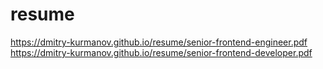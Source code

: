 # resume

https://dmitry-kurmanov.github.io/resume/senior-frontend-engineer.pdf
https://dmitry-kurmanov.github.io/resume/senior-frontend-developer.pdf
